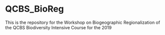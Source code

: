 # QCBS_BioReg
This is the repository for the Workshop on Biogeographic Regionalization of the QCBS Biodiversity Intensive Course for the 2019
